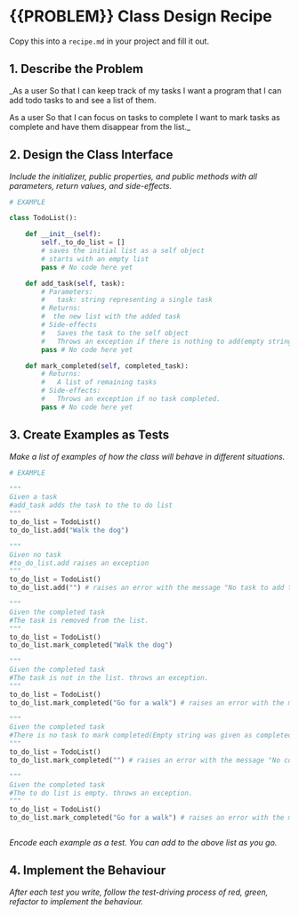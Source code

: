 # {{PROBLEM}} Class Design Recipe

Copy this into a `recipe.md` in your project and fill it out.

## 1. Describe the Problem

_As a user
So that I can keep track of my tasks
I want a program that I can add todo tasks to and see a list of them.

As a user
So that I can focus on tasks to complete
I want to mark tasks as complete and have them disappear from the list._

## 2. Design the Class Interface

_Include the initializer, public properties, and public methods with all parameters, return values, and side-effects._

```python
# EXAMPLE

class TodoList():

    def __init__(self):
        self._to_do_list = []
        # saves the initial list as a self object
        # starts with an empty list
        pass # No code here yet

    def add_task(self, task):
        # Parameters:
        #   task: string representing a single task
        # Returns:
        #  the new list with the added task
        # Side-effects
        #   Saves the task to the self object
        #   Throws an exception if there is nothing to add(empty string)
        pass # No code here yet

    def mark_completed(self, completed_task):
        # Returns:
        #   A list of remaining tasks
        # Side-effects:
        #   Throws an exception if no task completed. 
        pass # No code here yet
```

## 3. Create Examples as Tests

_Make a list of examples of how the class will behave in different situations._

``` python
# EXAMPLE

"""
Given a task
#add_task adds the task to the to do list
"""
to_do_list = TodoList()
to_do_list.add("Walk the dog")

"""
Given no task
#to_do_list.add raises an exception
"""
to_do_list = TodoList()
to_do_list.add("") # raises an error with the message "No task to add to the list."

"""
Given the completed task
#The task is removed from the list. 
"""
to_do_list = TodoList()
to_do_list.mark_completed("Walk the dog")

"""
Given the completed task
#The task is not in the list. throws an exception.
"""
to_do_list = TodoList()
to_do_list.mark_completed("Go for a walk") # raises an error with the message "This task is not in your to do list."

"""
Given the completed task
#There is no task to mark completed(Empty string was given as completed task). Throws and exception.
"""
to_do_list = TodoList()
to_do_list.mark_completed("") # raises an error with the message "No completed task detected. To do list wasn't changed."

"""
Given the completed task
#The to do list is empty. throws an exception.
"""
to_do_list = TodoList()
to_do_list.mark_completed("Go for a walk") # raises an error with the message "There is no task in your to do list."



```

_Encode each example as a test. You can add to the above list as you go._

## 4. Implement the Behaviour

_After each test you write, follow the test-driving process of red, green, refactor to implement the behaviour._
